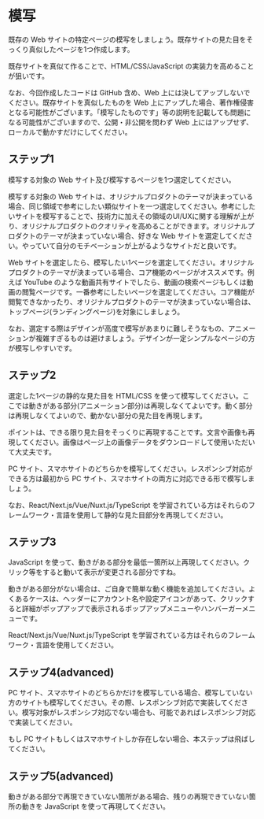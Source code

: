 # 模写

既存の Web サイトの特定ページの模写をしましょう。既存サイトの見た目をそっくり真似したページを1つ作成します。

既存サイトを真似て作ることで、HTML/CSS/JavaScript の実装力を高めることが狙いです。

なお、今回作成したコードは GitHub 含め、Web 上には決してアップしないでください。既存サイトを真似したものを Web 上にアップした場合、著作権侵害となる可能性がございます。「模写したものです」等の説明を記載しても問題になる可能性がございますので、公開・非公開を問わず Web 上にはアップせず、ローカルで動かすだけにしてください。

## ステップ1

模写する対象の Web サイト及び模写するページを1つ選定してください。

模写する対象の Web サイトは、オリジナルプロダクトのテーマが決まっている場合、同じ領域で参考にしたい類似サイトを一つ選定してください。参考にしたいサイトを模写することで、技術力に加えその領域のUI/UXに関する理解が上がり、オリジナルプロダクトのクオリティを高めることができます。オリジナルプロダクトのテーマが決まっていない場合、好きな Web サイトを選定してください。やっていて自分のモチベーションが上がるようなサイトだと良いです。

Web サイトを選定したら、模写したい1ページを選定してください。オリジナルプロダクトのテーマが決まっている場合、コア機能のページがオススメです。例えば YouTube のような動画共有サイトでしたら、動画の検索ページもしくは動画の閲覧ページです。一番参考にしたいページを選定してください。コア機能が閲覧できなかったり、オリジナルプロダクトのテーマが決まっていない場合は、トップページ(ランディングページ)を対象にしましょう。

なお、選定する際はデザインが高度で模写があまりに難しそうなもの、アニメーションが複雑すぎるものは避けましょう。デザインが一定シンプルなページの方が模写しやすいです。

## ステップ2

選定した1ページの静的な見た目を HTML/CSS を使って模写してください。ここでは動きがある部分(アニメーション部分)は再現しなくてよいです。動く部分は再現しなくてよいので、動かない部分の見た目を再現します。

ポイントは、できる限り見た目をそっくりに再現することです。文言や画像も再現してください。画像はページ上の画像データをダウンロードして使用いただいて大丈夫です。

PC サイト、スマホサイトのどちらかを模写してください。レスポンシブ対応ができる方は最初から PC サイト、スマホサイトの両方に対応できる形で模写しましょう。

なお、React/Next.js/Vue/Nuxt.js/TypeScript を学習されている方はそれらのフレームワーク・言語を使用して静的な見た目部分を再現してください。

## ステップ3

JavaScript を使って、動きがある部分を最低一箇所以上再現してください。クリック等をすると動いて表示が変更される部分ですね。

動きがある部分がない場合は、ご自身で簡単な動く機能を追加してください。よくあるケースは、ヘッダーにアカウント名や設定アイコンがあって、クリックすると詳細がポップアップで表示されるポップアップメニューやハンバーガーメニューです。

React/Next.js/Vue/Nuxt.js/TypeScript を学習されている方はそれらのフレームワーク・言語を使用してください。

## ステップ4(advanced)

PC サイト、スマホサイトのどちらかだけを模写している場合、模写していない方のサイトも模写してください。その際、レスポンシブ対応で実装してください。模写対象がレスポンシブ対応でない場合も、可能であればレスポンシブ対応で実装してください。

もし PC サイトもしくはスマホサイトしか存在しない場合、本ステップは飛ばしてください。

## ステップ5(advanced)

動きがある部分で再現できていない箇所がある場合、残りの再現できていない箇所の動きを JavaScript を使って再現してください。